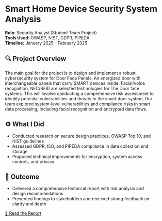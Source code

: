 # Smart Home Device Security System Analysis

**Role:** Security Analyst (Student Team Project)  
**Tools Used:** OWASP, NIST, GDPR, PIPEDA  
**Timeline:** January 2025 - February 2025

## 🔍 Project Overview
The main goal for the project is to design and implement a robust cybersecurity system for Door Face Panels. An energized door with interchangeable panels that carry SMART devices inside. Facial/voice recognition, NFC/RFID are selected technologies for The Door face systems. 
This will involve conducting a comprehensive risk assessment to identify potential vulnerabilities and threats to the smart door system.
Our team explored system-level vulnerabilities and compliance risks in smart data processing, including facial recognition and encrypted data flows. 

## ⚙️ What I Did
- Conducted research on secure design practices, OWASP Top 10, and NIST guidelines
- Assessed GDPR, ISO, and PIPEDA compliance in data collection and storage
- Proposed technical improvements for encryption, system access controls, and privacy

## 📝 Outcome
- Delivered a comprehensive technical report with risk analysis and design recommendations
- Presented findings to stakeholders and received strong feedback on clarity and depth

[📄 Read the Report](JeanCarlaRomin-RiipenFinalSubmission.pdf) 

